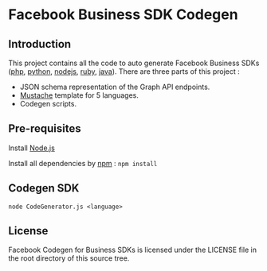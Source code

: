 # Facebook Business SDK Codegen

## Introduction
This project contains all the code to auto generate Facebook Business SDKs ([php](https://github.com/facebook/facebook-php-business-sdk), [python](https://github.com/facebook/facebook-python-business-sdk), [nodejs](https://github.com/facebook/facebook-nodejs-business-sdk), [ruby](https://github.com/facebook/facebook-ruby-business-sdk), [java](https://github.com/facebook/facebook-java-business-sdk)). There are three parts of this project :
* JSON schema representation of the Graph API endpoints.
* [Mustache](https://mustache.github.io/) template for 5 languages.
* Codegen scripts.

## Pre-requisites
Install [Node.js](https://nodejs.org/en/)

Install all dependencies by [npm](https://www.npmjs.com/) : `npm install`

## Codegen SDK
```
node CodeGenerator.js <language>
```

## License
Facebook Codegen for Business SDKs is licensed under the LICENSE file in the root directory of this source tree.
